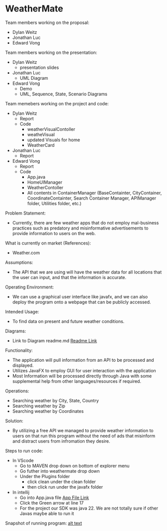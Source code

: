 # WeatherMate
Team members working on the proposal:
- Dylan Weitz
- Jonathan Luc
- Edward Vong

Team members working on the presentation:
- Dylan Weitz
    - presentation slides
- Jonathan Luc
    - UML Diagram
- Edward Vong
    - Demo
    - UML, Sequence, State, Scenario Diagrams

Team memebers working on the project and code: 
- Dylan Weitz
    - Report
    - Code
        - weatherVisualContoller
        - weatheVisual
        - updated Visuals for home
        - WeatherCard
- Jonathan Luc
    - Report
- Edward Vong
    - Report
    - Code
        - App.java
        - HomeUIManager
        - WeatherContoller
        - All contents in ContainerManager (BaseContainter, CityContainer, CoordinateContainter, Search Container Manager, APIManager folder, Utilities folder, etc.)

Problem Statement:
- Currently, there are few weather apps that do not employ mal-business practices such as predatory and misinformative advertisements to provide information to users on the web. 

What is currently on market (References):
- Weather.com

Assumptions:
- The API that we are using will have the weather data for all locations that the user can input, and that the information is accurate.

Operating Environment:
- We can use a graphical user interface like javafx, and we can also deploy the program onto a webpage that can be publicly accessed. 

Intended Usage:
- To find data on present and future weather conditions. 

Diagrams:
- Link to Diagram readme.md [Readme Link](./diagrams/README.md)

Functionality:
- The application will pull information from an API to be processed and displayed.
- Utilizes JavaFX to employ GUI for user interaction with the application
- Most Information will be processed directly through Java with some supplemental help from other languages/resources if required.

Operations: 
- Searching weather by City, State, Country
- Searching weather by Zip
- Searching weather by Coordinates

Solution:
- By utilizing a free API we managed to provide weather information to users on that run this program without the need of ads that misinform and distract users from infromation they desire.

Steps to run code:
- In VScode
    - Go to MAVEN drop down on bottom of explorer menu
    - Go futher into weathermate drop down
    - Under the Plugins folder
        - click clean under the clean folder
        - then click run under the javafx folder
- In intellij
    - Go into App.java file [App File Link](./weathermate/src/main/java/app/App.java)
    - Click the Green arrow at line 17
    - For the project our SDK was java 22. We are not totally sure if other Javas maybe able to run it

Snapshot of running program:
[alt text](runningProgram.png)

